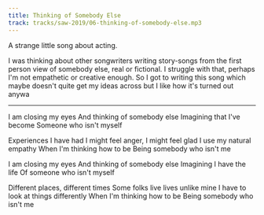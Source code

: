 ```yaml
---
title: Thinking of Somebody Else
track: tracks/saw-2019/06-thinking-of-somebody-else.mp3
---
```


A strange little song about acting.

I was thinking about other songwriters writing story-songs from the first person view of somebody else, real or fictional. I struggle with that, perhaps I'm not empathetic or creative enough. So I got to writing this song which maybe doesn't quite get my ideas across but I like how it's turned out anywa

---

I am closing my eyes
And thinking of somebody else
Imagining that I've become
Someone who isn't myself

Experiences I have had
I might feel anger, I might feel glad
I use my natural empathy
When I'm thinking how to be
Being somebody who isn't me

I am closing my eyes
And thinking of somebody else
Imagining I have the life
Of someone who isn't myself

Different places, different times
Some folks live lives unlike mine
I have to look at things differently
When I'm thinking how to be
Being somebody who isn't me
